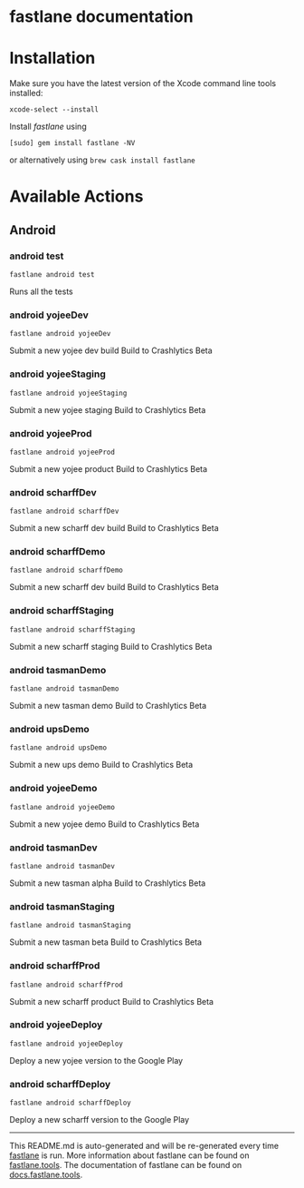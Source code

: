 fastlane documentation
================
# Installation

Make sure you have the latest version of the Xcode command line tools installed:

```
xcode-select --install
```

Install _fastlane_ using
```
[sudo] gem install fastlane -NV
```
or alternatively using `brew cask install fastlane`

# Available Actions
## Android
### android test
```
fastlane android test
```
Runs all the tests
### android yojeeDev
```
fastlane android yojeeDev
```
Submit a new yojee dev build Build to Crashlytics Beta
### android yojeeStaging
```
fastlane android yojeeStaging
```
Submit a new yojee staging Build to Crashlytics Beta
### android yojeeProd
```
fastlane android yojeeProd
```
Submit a new yojee product Build to Crashlytics Beta
### android scharffDev
```
fastlane android scharffDev
```
Submit a new scharff dev build Build to Crashlytics Beta
### android scharffDemo
```
fastlane android scharffDemo
```
Submit a new scharff dev build Build to Crashlytics Beta
### android scharffStaging
```
fastlane android scharffStaging
```
Submit a new scharff staging Build to Crashlytics Beta
### android tasmanDemo
```
fastlane android tasmanDemo
```
Submit a new tasman demo Build to Crashlytics Beta
### android upsDemo
```
fastlane android upsDemo
```
Submit a new ups demo Build to Crashlytics Beta
### android yojeeDemo
```
fastlane android yojeeDemo
```
Submit a new yojee demo Build to Crashlytics Beta
### android tasmanDev
```
fastlane android tasmanDev
```
Submit a new tasman alpha Build to Crashlytics Beta
### android tasmanStaging
```
fastlane android tasmanStaging
```
Submit a new tasman beta Build to Crashlytics Beta
### android scharffProd
```
fastlane android scharffProd
```
Submit a new scharff product Build to Crashlytics Beta
### android yojeeDeploy
```
fastlane android yojeeDeploy
```
Deploy a new yojee version to the Google Play
### android scharffDeploy
```
fastlane android scharffDeploy
```
Deploy a new scharff version to the Google Play

----

This README.md is auto-generated and will be re-generated every time [fastlane](https://fastlane.tools) is run.
More information about fastlane can be found on [fastlane.tools](https://fastlane.tools).
The documentation of fastlane can be found on [docs.fastlane.tools](https://docs.fastlane.tools).
